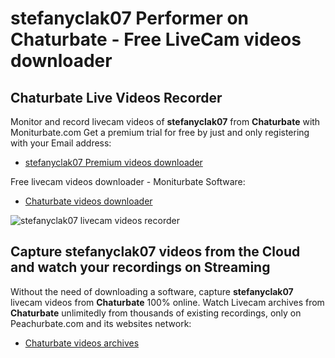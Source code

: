 # stefanyclak07 Performer on Chaturbate - Free LiveCam videos downloader

## Chaturbate Live Videos Recorder

Monitor and record livecam videos of **stefanyclak07** from **Chaturbate** with Moniturbate.com
Get a premium trial for free by just and only registering with your Email address:
* [stefanyclak07 Premium videos downloader](https://moniturbate.com/request-demo-licence-key.html)

Free livecam videos downloader - Moniturbate Software:
* [Chaturbate videos downloader](https://moniturbate.com/moniturbate-download-software.html)

![stefanyclak07 livecam videos recorder](https://peachurnet.com/templates/moniturbate-software.png)


## Capture stefanyclak07 videos from the Cloud and watch your recordings on Streaming

Without the need of downloading a software, capture **stefanyclak07** livecam videos from **Chaturbate** 100% online.
Watch Livecam archives from **Chaturbate** unlimitedly from thousands of existing recordings, only on Peachurbate.com and its websites network:
* [Chaturbate videos archives](https://peachurnet.com/)